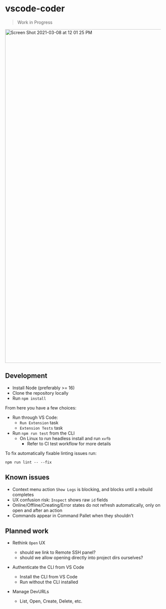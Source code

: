 # vscode-coder

> Work in Progress

<img width="1081" alt="Screen Shot 2021-03-08 at 12 01 25 PM" src="https://user-images.githubusercontent.com/7585078/110361753-0cedc400-8006-11eb-826f-214bfb3dfc6c.png">

## Development

- Install Node (preferably >= 16)
- Clone the repository locally
- Run `npm install`

From here you have a few choices:

- Run through VS Code:
  - `Run Extension` task
  - `Extension Tests` task
- Run `npm run test` from the CLI
  - On Linux to run headless install and run `xvfb`
    - Refer to CI test workflow for more details

To fix automatically fixable linting issues run:

```shell
npm run lint -- --fix
```

## Known issues

- Context menu action `Show Logs` is blocking, and blocks until a rebuild completes
- UX confusion risk: `Inspect` shows raw `id` fields
- Online/Offline/Creating/Error states do not refresh automatically, only on open and after an action
- Commands appear in Command Pallet when they shouldn't

## Planned work

- Rethink `Open` UX

  - should we link to Remote SSH panel?
  - should we allow opening directly into project dirs ourselves?

- Authenticate the CLI from VS Code

  - Install the CLI from VS Code
  - Run without the CLI installed

- Manage DevURLs
  - List, Open, Create, Delete, etc.
